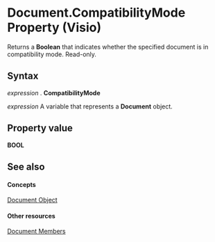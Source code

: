 
# Document.CompatibilityMode Property (Visio)

Returns a  **Boolean** that indicates whether the specified document is in compatibility mode. Read-only.


## Syntax

 _expression_ . **CompatibilityMode**

 _expression_ A variable that represents a **Document** object.


## Property value

 **BOOL**


## See also


#### Concepts


[Document Object](21640062-13a2-a2b2-7c61-7e707671207c.md)
#### Other resources


[Document Members](ea706ae9-1287-6f9c-e7de-59167e9f4b09.md)

